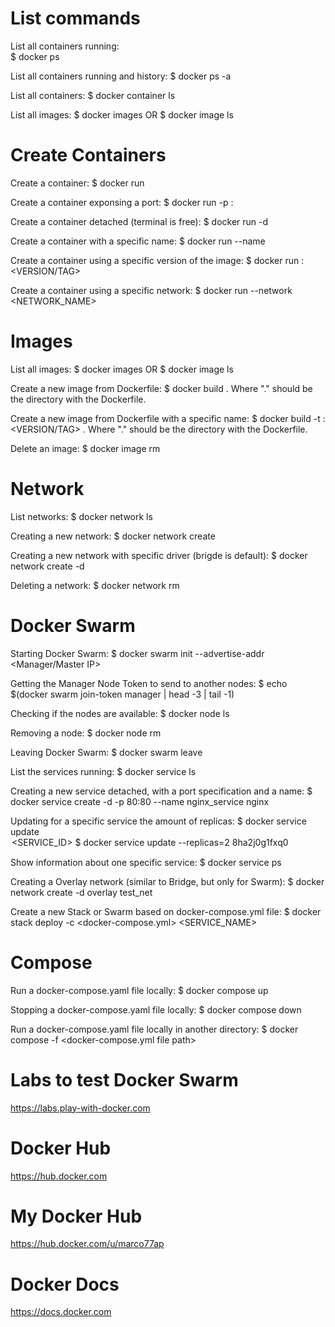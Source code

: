 # List commands

List all containers running:<br>
$ docker ps

List all containers running and history:
$ docker ps -a

List all containers:
$ docker container ls

List all images:
$ docker images
OR
$ docker image ls



# Create Containers

Create a container:
$ docker run <IMAGE>

Create a container exponsing a port:
$ docker run -p <MY PORT>:<IMAGE PORT> <IMAGE>

Create a container detached (terminal is free):
$ docker run -d <IMAGE>

Create a container with a specific name:
$ docker run --name <NAME> <IMAGE>

Create a container using a specific version of the image:
$ docker run <IMAGE>:<VERSION/TAG>

Create a container using a specific network:
$ docker run --network <NETWORK_NAME> <IMAGE>
  
  

# Images
  
List all images:
$ docker images
OR
$ docker image ls

Create a new image from Dockerfile:
$ docker build .
Where "." should be the directory with the Dockerfile.

Create a new image from Dockerfile with a specific name:
$ docker build -t <NAME>:<VERSION/TAG> .
Where "." should be the directory with the Dockerfile.

Delete an image:
$ docker image rm <IMAGE>
  
  
# Network

List networks:
$ docker network ls

Creating a new network:
$ docker network create <NAME>

Creating a new network with specific driver (brigde is default):
$ docker network create -d <TYPE>  <NAME>

Deleting a network:
$ docker network rm <NAME>
  
  

# Docker Swarm

Starting Docker Swarm:
$ docker swarm init --advertise-addr <Manager/Master IP>

Getting the Manager Node Token to send to another nodes:
$ echo $(docker swarm join-token manager | head -3 | tail -1)

Checking if the nodes are available:
$ docker node ls

Removing a node:
$ docker node rm <NODE>

Leaving Docker Swarm:
$ docker swarm leave

List the services running:
$ docker service ls

Creating a new service detached, with a port specification and a name:
$ docker service create -d -p 80:80 --name nginx_service nginx

Updating for a specific service the amount of replicas:
$ docker service update <OPTION> <SERVICE_ID>
$ docker service update --replicas=2 8ha2j0g1fxq0

Show information about one specific service:
$ docker service ps <SERVICE ID>

Creating a Overlay network (similar to Bridge, but only for Swarm):
$ docker network create -d overlay test_net

Create a new Stack or Swarm based on docker-compose.yml file:
$ docker stack deploy -c <docker-compose.yml> <SERVICE_NAME>

  

# Compose

Run a docker-compose.yaml file locally:
$ docker compose up

Stopping a docker-compose.yaml file locally:
$ docker compose down

Run a docker-compose.yaml file locally in another directory:
$ docker compose -f <docker-compose.yml file path> 

  

# Labs to test Docker Swarm
  
https://labs.play-with-docker.com



# Docker Hub
  
https://hub.docker.com
  
  
  
# My Docker Hub
  
https://hub.docker.com/u/marco77ap

  

# Docker Docs

https://docs.docker.com

